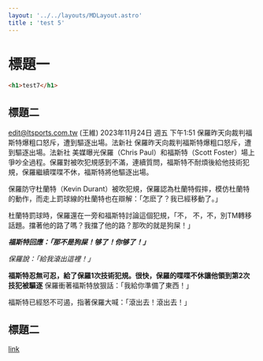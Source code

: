 ```yaml
---
layout: '../../layouts/MDLayout.astro'
title : 'test 5'
---
```

# 標題一

```html
<h1>test7</h1>
```

## 標題二
edit@ltsports.com.tw (王維)
2023年11月24日 週五 下午1:51
保羅昨天向裁判福斯特爆粗口怒斥，遭到驅逐出場。法新社
保羅昨天向裁判福斯特爆粗口怒斥，遭到驅逐出場。法新社
美媒曝光保羅（Chris Paul）和福斯特（Scott Foster）場上爭吵全過程。保羅對被吹犯規感到不滿，連續質問，福斯特不耐煩後給他技術犯規，保羅繼續喋喋不休，福斯特將他驅逐出場。

保羅防守杜蘭特（Kevin Durant）被吹犯規，保羅認為杜蘭特假摔，模仿杜蘭特的動作，而走上罰球線的杜蘭特也在辯解：「怎麽了？我已經移動了。」

杜蘭特罰球時，保羅還在一旁和福斯特討論這個犯規，「不， 不，不，別TM轉移話題。擋著他的路了嗎？我擋了他的路？那吹的就是狗屎！」

***福斯特回應：「那不是狗屎！够了！你够了！」***

*保羅說：「給我滾出這裡！」*

**福斯特忍無可忍，給了保羅1次技術犯規。很快，保羅的喋喋不休讓他領到第2次技犯被驅逐**
保羅衝著福斯特放狠話：「我給你準備了東西！」

福斯特已經怒不可遏，指著保羅大喊：「滾出去！滾出去！」

## 標題二

[link](https://tw.yahoo.com)